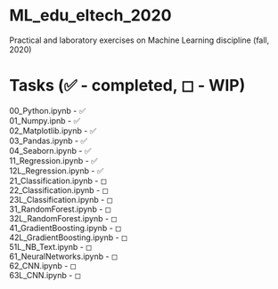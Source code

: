# ML_edu_eltech_2020
Practical and laboratory exercises on Machine Learning discipline (fall, 2020)
# Tasks (&#9989; - completed, &#9723; - WIP)
00_Python.ipynb - &#9989; <br>
01_Numpy.ipnb - &#9989; <br>
02_Matplotlib.ipynb - &#9989; <br>
03_Pandas.ipynb - &#9989; <br>
04_Seaborn.ipynb - &#9989; <br>
11_Regression.ipynb - &#9989; <br>
12L_Regression.ipynb - &#9989; <br>
21_Classification.ipynb - &#9723; <br>
22_Classification.ipynb - &#9723; <br>
23L_Classification.ipynb - &#9723; <br>
31_RandomForest.ipynb - &#9723; <br>
32L_RandomForest.ipynb - &#9723; <br>
41_GradientBoosting.ipynb - &#9723; <br>
42L_GradientBoosting.ipynb - &#9723; <br>
51L_NB_Text.ipynb - &#9723; <br>
61_NeuralNetworks.ipynb - &#9723; <br>
62_CNN.ipynb - &#9723; <br>
63L_CNN.ipynb - &#9723; <br>
